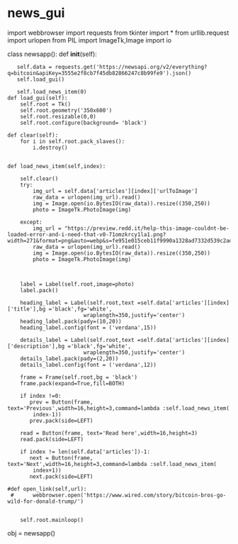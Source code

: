 # news_gui

import webbrowser
import requests
from tkinter import *
from urllib.request import urlopen
from PIL import ImageTk,Image 
import io



class newsapp():
    def __init__(self):

       self.data = requests.get('https://newsapi.org/v2/everything?q=bitcoin&apiKey=3555e2f8cb7f45db82866247c8b99fe9').json()
       self.load_gui()

       self.load_news_item(0)
    def load_gui(self):
        self.root = Tk()
        self.root.geometry('350x600')
        self.root.resizable(0,0)
        self.root.configure(background= 'black')

    def clear(self):
        for i in self.root.pack_slaves():
            i.destroy()


    def load_news_item(self,index):

        self.clear()
        try:
            img_url = self.data['articles'][index]['urlToImage']
            raw_data = urlopen(img_url).read()
            img = Image.open(io.BytesIO(raw_data)).resize((350,250))
            photo = ImageTk.PhotoImage(img)

        except:
            img_url = "https://preview.redd.it/help-this-image-couldnt-be-loaded-error-and-i-need-that-v0-71omzkrcy1la1.png?width=271&format=png&auto=webp&s=fe951e015ceb11f9990a1328ad7332d539c2ad8b"
            raw_data = urlopen(img_url).read()
            img = Image.open(io.BytesIO(raw_data)).resize((350,250))
            photo = ImageTk.PhotoImage(img)



        label = Label(self.root,image=photo)
        label.pack()

        heading_label = Label(self.root,text =self.data['articles'][index]['title'],bg ='black',fg='white',
                            wraplength=350,justify='center')
        heading_label.pack(pady=(10,20))
        heading_label.config(font = ('verdana',15))

        details_label = Label(self.root,text =self.data['articles'][index]['description'],bg ='black',fg='white',
                            wraplength=350,justify='center')
        details_label.pack(pady=(2,20))
        details_label.config(font = ('verdana',12))

        frame = Frame(self.root,bg = 'black')
        frame.pack(expand=True,fill=BOTH)

        if index !=0:
           prev = Button(frame, text='Previous',width=16,height=3,command=lambda :self.load_news_item(
            index-1))
           prev.pack(side=LEFT)

        read = Button(frame, text='Read here',width=16,height=3)
        read.pack(side=LEFT)
        
        if index != len(self.data['articles'])-1:
           next = Button(frame, text='Next',width=16,height=3,command=lambda :self.load_news_item(
            index+1))
           next.pack(side=LEFT)

    #def open_link(self,url):
     #      webbrowser.open('https://www.wired.com/story/bitcoin-bros-go-wild-for-donald-trump/')


        self.root.mainloop()




obj = newsapp()
